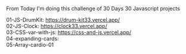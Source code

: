 From Today I'm doing this challenge of 30 Days 30 Javascript projects 

01-JS-DrumKit: https://drum-kit33.vercel.app/  
02-JS-Clock: https://clock33.vercel.app/  
03-CSS-var-with-js: https://css-and-js.vercel.app/  
04-expanding-cards:  
05-Array-cardio-01
